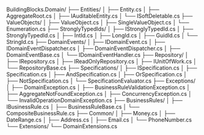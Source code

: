 BuildingBlocks.Domain/
├── Entities/
│   ├── Entity.cs
│   ├── AggregateRoot.cs
│   ├── IAuditableEntity.cs
│   └── ISoftDeletable.cs
├── ValueObjects/
│   ├── ValueObject.cs
│   ├── SingleValueObject.cs
│   └── Enumeration.cs
├── StronglyTypedIds/
│   ├── IStronglyTypedId.cs
│   ├── StronglyTypedId.cs
│   ├── IntId.cs
│   ├── LongId.cs
│   ├── GuidId.cs
│   └── StringId.cs
├── DomainEvents/
│   ├── IDomainEvent.cs
│   ├── IDomainEventDispatcher.cs
│   ├── DomainEventDispatcher.cs
│   ├── DomainEventBase.cs
│   └── IDomainEventHandler.cs
├── Repository/
│   ├── IRepository.cs
│   ├── IReadOnlyRepository.cs
│   ├── IUnitOfWork.cs
│   └── RepositoryBase.cs
├── Specifications/
│   ├── ISpecification.cs
│   ├── Specification.cs
│   ├── AndSpecification.cs
│   ├── OrSpecification.cs
│   ├── NotSpecification.cs
│   └── SpecificationEvaluator.cs
├── Exceptions/
│   ├── DomainException.cs
│   ├── BusinessRuleValidationException.cs
│   ├── AggregateNotFoundException.cs
│   ├── ConcurrencyException.cs
│   └── InvalidOperationDomainException.cs
├── BusinessRules/
│   ├── IBusinessRule.cs
│   ├── BusinessRuleBase.cs
│   └── CompositeBusinessRule.cs
├── Common/
│   ├── Money.cs
│   ├── DateRange.cs
│   ├── Address.cs
│   ├── Email.cs
│   └── PhoneNumber.cs
└── Extensions/
    └── DomainExtensions.cs
